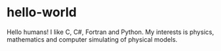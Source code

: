 # hello-world

Hello humans! I like C, C#, Fortran and Python.
My interests is physics, mathematics and computer simulating of physical models.
